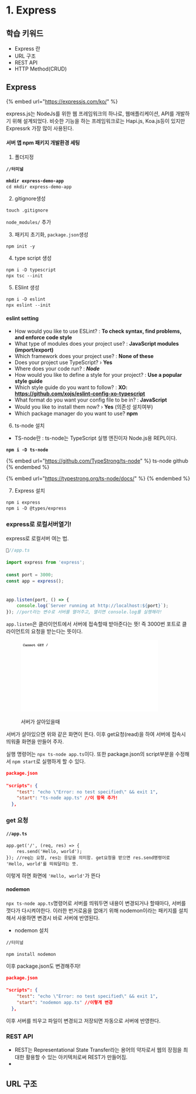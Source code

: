 # 1. Express

## 학습 키워드

* Express 란
* URL 구조
* REST API
* HTTP Method(CRUD)



## Express

{% embed url="https://expressjs.com/ko/" %}

express.js는 NodeJs를 위한 웹 프레임워크의 하나로, 웹애플리케이션, API를 개발하기 위해 설계되었다. 비슷한 기능을 하는 프레임워크로는 Hapi.js, Koa.js등이 있지만 Expressrk 가장 많이 사용된다.



#### 서버 앱 npm 패키지 개발환경 세팅

1. 폴더지정

<pre><code><strong>//터미널
</strong><strong>
</strong><strong>mkdir express-demo-app
</strong>cd mkdir express-demo-app
</code></pre>

2. gitignore생성

```
touch .gitignore
```

`node_modules/` 추가

3. 패키지 초기화, `package.json`생성

```
npm init -y
```

4. type script 생성

```
npm i -D typescript
npx tsc --init
```

5. ESlint 생성

```
npm i -D eslint
npx eslint --init
```

#### eslint setting

* How would you like to use ESLint? : **To check syntax, find problems, and enforce code style**
* What type of modules does your project use? : **JavaScript modules (import/export)**
* Which framework does your project use? : **None of these**
* Does your project use TypeScript? › **Yes**
* Where does your code run? : _**Node**_
* How would you like to define a style for your project? : **Use a popular style guide**
* Which style guide do you want to follow? :  **XO: https://github.com/xojs/eslint-config-xo-typescript**
* What format do you want your config file to be in? : **JavaScript**
* Would you like to install them now? › **Yes** (의존성 설치여부)
* Which package manager do you want to use? **npm**



6. ts-node 설치

* TS-node란 : ts-node는 TypeScript 실행 엔진이자 Node.js용 REPL이다.&#x20;

<pre><code><strong>npm i -D ts-node
</strong></code></pre>

{% embed url="https://github.com/TypeStrong/ts-node" %}
ts-node github
{% endembed %}

{% embed url="https://typestrong.org/ts-node/docs/" %}
&#x20;
{% endembed %}

7. Express 설치

```
npm i express
npm i -D @types/express
```



### express로 로컬서버열기!

express로 로컬서버 여는 법.

```javascript
//app.ts

import express from 'express';

const port = 3000;
const app = express();


app.listen(port, () => {
	console.log(`Server running at http://localhost:${port}`);
}); //port라는 변수로 서버를 열어주고, 열리면 console.log를 실행해라!
```

`app.listen`은 클라이언트에서 서버에 접속할때 받아준다는 뜻! 즉 3000번 포트로 클라이언트의 요청을 받는다는 뜻이다.&#x20;

<figure><img src="../.gitbook/assets/Screen Shot 2023-05-01 at 18.12.29 PM.png" alt="" width="375"><figcaption><p>서버가 살아있을때</p></figcaption></figure>

서버가 살아있으면 위와 같은 화면이 뜬다. 이후 get요청(read)을 하여 서버에 접속시 띄워줄 화면을 만들어 주자.

실행 명령어는 `npx ts-node app.ts`이다. 또한 package.json의 script부분을 수정해서 `npm start`로 실행하게 할 수 있다.&#x20;

```json
package.json

"scripts": {
    "test": "echo \"Error: no test specified\" && exit 1",
    "start": "ts-node app.ts" //이 항목 추가!
  },
```

### get 요청

<pre class="language-javascript"><code class="lang-javascript"><strong>//app.ts
</strong><strong>
</strong>app.get('/', (req, res) => {
	res.send('Hello, world');
}); //req는 요청, res는 응답을 의미함. get요청을 받으면 res.send명령어로 'Hello, world'를 띄워달라는 뜻.
</code></pre>

이렇게 하면 화면에 `'Hello, world'`가 뜬다

#### nodemon

`npx ts-node app.ts`명령어로 서버를 띄워두면 내용이 변경되거나 할때마다, 서버를 껏다가 다시켜야한다. 이러한 번거로움을 없애기 위해 nodemon이라는 패키지를 설치해서 사용하면 변경시 바로 서버에 반영된다.

* nodemon 설치

```
//터미널

npm install nodemon
```

이후 package.json도 변경해주자!

```json
package.json

"scripts": {
    "test": "echo \"Error: no test specified\" && exit 1",
    "start": "nodemon app.ts" //이렇게 변경
  },

```

이후 서버를 띄우고 파일이 변경되고 저장되면 자동으로 서버에 반영한다.



### REST API

* REST는 Representational State Transfer라는 용어의 약자로서 웹의 장점을 최대한 활용할 수 있는 아키텍처로써 REST가 만들어짐.
*



## URL 구조
